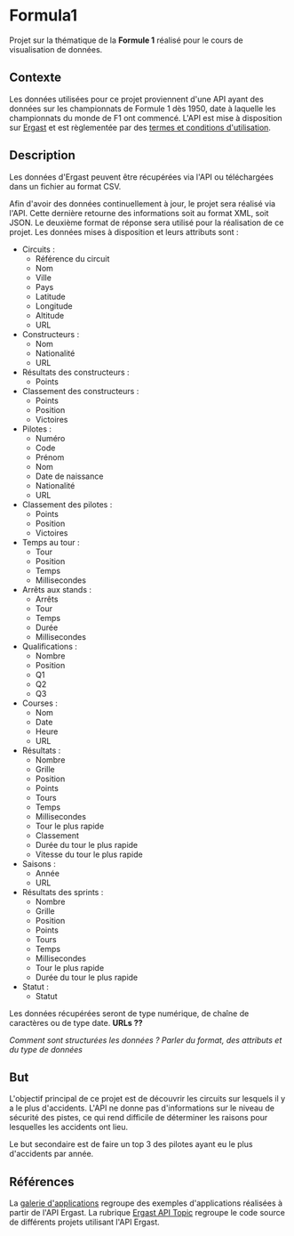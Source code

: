 # Formula1
Projet sur la thématique de la **Formule 1** réalisé pour le cours de visualisation de données.

## Contexte
Les données utilisées pour ce projet proviennent d'une API ayant des données sur les championnats de Formule 1 dès 1950, date à laquelle les championnats du monde de F1 ont commencé. L'API est mise à disposition sur [Ergast](http://ergast.com/) et est règlementée par des [termes et conditions d'utilisation](http://ergast.com/mrd/terms/).

## Description
Les données d'Ergast peuvent être récupérées via l'API ou téléchargées dans un fichier au format CSV.

Afin d'avoir des données continuellement à jour, le projet sera réalisé via l'API. Cette dernière retourne des informations soit au format XML, soit JSON. Le deuxième format de réponse sera utilisé pour la réalisation de ce projet. Les données mises à disposition et leurs attributs sont :
* Circuits :
  * Référence du circuit
  * Nom
  * Ville
  * Pays
  * Latitude
  * Longitude
  * Altitude
  * URL
* Constructeurs :
  * Nom
  * Nationalité
  * URL
* Résultats des constructeurs :
  * Points
* Classement des constructeurs :
  * Points
  * Position
  * Victoires
* Pilotes :
  * Numéro
  * Code
  * Prénom
  * Nom
  * Date de naissance
  * Nationalité
  * URL
* Classement des pilotes :
  * Points
  * Position
  * Victoires
* Temps au tour :
  * Tour
  * Position
  * Temps
  * Millisecondes
* Arrêts aux stands :
  * Arrêts
  * Tour
  * Temps
  * Durée
  * Millisecondes
* Qualifications :
  * Nombre
  * Position
  * Q1
  * Q2
  * Q3
* Courses :
  * Nom
  * Date
  * Heure
  * URL
* Résultats :
  * Nombre
  * Grille
  * Position
  * Points
  * Tours
  * Temps
  * Millisecondes
  * Tour le plus rapide
  * Classement
  * Durée du tour le plus rapide
  * Vitesse du tour le plus rapide
* Saisons :
  * Année
  * URL
* Résultats des sprints :
  * Nombre
  * Grille
  * Position
  * Points
  * Tours
  * Temps
  * Millisecondes
  * Tour le plus rapide
  * Durée du tour le plus rapide
* Statut :
  * Statut

Les données récupérées seront de type numérique, de chaîne de caractères ou de type date. **URLs ??**

*Comment sont structurées les données ? Parler du format, des attributs et du type de données*


## But
L'objectif principal de ce projet est de découvrir les circuits sur lesquels il y a le plus d'accidents. L'API ne donne pas d'informations sur le niveau de sécurité des pistes, ce qui rend difficile de déterminer les raisons pour lesquelles les accidents ont lieu.

Le but secondaire est de faire un top 3 des pilotes ayant eu le plus d'accidents par année.

## Références
La [galerie d'applications](http://ergast.com/mrd/gallery/) regroupe des exemples d'applications réalisées à partir de l'API Ergast.
La rubrique [Ergast API Topic](https://github.com/topics/ergast-api) regroupe le code source de différents projets utilisant l'API Ergast.
